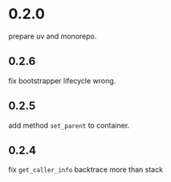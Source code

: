 # 0.2.0

prepare uv and monorepo. 

## 0.2.6

fix bootstrapper lifecycle wrong.

## 0.2.5

add method `set_parent` to container.

## 0.2.4

fix `get_caller_info` backtrace more than stack 
